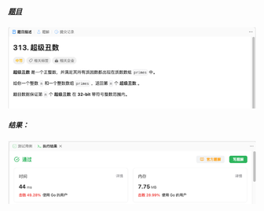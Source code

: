 ##### [题目](https://leetcode.cn/problems/super-ugly-number/)
![pic](img.png)
##### 结果：
![pic](result.png)